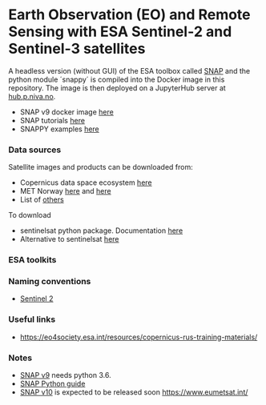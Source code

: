 # Earth Observation (EO) and Remote Sensing with ESA Sentinel-2 and Sentinel-3 satellites

A headless version (without GUI) of the ESA toolbox called [SNAP](https://step.esa.int/main/toolboxes/snap/) and the python module ´snappy´ is compiled into the Docker image in this repository. The image is then deployed on a JupyterHub server at [hub.p.niva.no](https://hub.p.niva.no). 

- SNAP v9 docker image [here](https://github.com/mundialis/esa-snap/tree/ubuntu)
- SNAP tutorials [here](https://step.esa.int/main/doc/online-help/#:~:text=Supported%20Platforms,and%20Solaris%EF%BF%BD%20operating%20systems.)
- SNAPPY examples [here](https://github.com/senbox-org/esa-snappy/tree/master/src/main/resources/esa_snappy/examples)

### Data sources
Satellite images and products can be downloaded from:
- Copernicus data space ecosystem [here](https://browser.dataspace.copernicus.eu/)
- MET Norway [here](https://colhub.met.no/#/home) and [here](https://www.satellittdata.no/en)
- List of [others](https://github.com/kr-stn/awesome-sentinel#data-hubs-and-national-mirrors)


To download
- sentinelsat python package. Documentation [here](https://github.com/sentinelsat/sentinelsat?tab=readme-ov-file)
- Alternative to sentinelsat [here](https://github.com/SDFIdk/CDSETool)

### ESA toolkits


### Naming conventions

- [Sentinel 2](https://sentinels.copernicus.eu/web/sentinel/user-guides/sentinel-3-olci/naming-convention)

### Useful links
- https://eo4society.esa.int/resources/copernicus-rus-training-materials/

### Notes
- [SNAP v9](https://senbox.atlassian.net/wiki/spaces/SNAP/pages/50855941/Configure+Python+to+use+the+SNAP-Python+snappy+interface+SNAP+versions+9) needs python 3.6.
- [SNAP Python guide](https://senbox.atlassian.net/wiki/spaces/SNAP/pages/19300362/How+to+use+the+SNAP+API+from+Python#HowtousetheSNAPAPIfromPython-ExamplesofSNAPAPIusagefromPython)
- [SNAP v10](https://senbox.atlassian.net/wiki/spaces/SNAP/pages/2499051521/Configure+Python+to+use+the+new+SNAP-Python+esa+snappy+interface+SNAP+version+10) is expected to be released soon
https://www.eumetsat.int/


